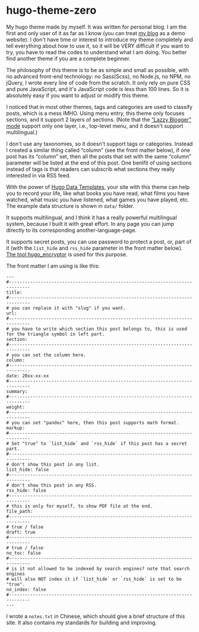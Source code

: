 # hugo-theme-zero

My hugo theme made by myself. It was written for personal blog. I am the first and only user of it as far as I know (you can treat [my blog](https://zerovip.github.io/) as a demo website). I don't have time or interest to introduce my theme completely and tell everything about how to use it, so it will be VERY difficult if you want to try, you have to read the codes to understand what I am doing. You better find another theme if you are a complete beginner.

The philosophy of this theme is to be as simple and small as possible, with no advanced front-end technology: no Sass(Scss), no Node.js, no NPM, no jQuery, I wrote every line of code from the scratch. It only rely on pure CSS and pure JavaScript, and it's JavaScript code is less than 100 lines. So it is absolutely easy if you want to adjust or modify this theme.

I noticed that in most other themes, tags and categories are used to classify posts, which is a mess IMHO. Using menu entry, this theme only focuses sections, and it support 2 layers of sections. (Note that the [“Lazzy Blogger” mode](https://gohugo.io/templates/menu-templates/#section-menu-for-lazy-bloggers) support only one layer, i.e., top-level menu, and it doesn't support multilingual.) 

I don't use any taxonomies, so it doesn't support tags or categories. Instead I created a similar thing called “column” (see the front matter below), if one post has its “column” set, then all the posts that set with the same “column” parameter will be listed at the end of this post. One benifit of using sections instead of tags is that readers can subscrib what sections they really interested in via RSS feed.

With the power of [Hugo Data Templates](https://gohugo.io/templates/data-templates/), your site with this theme can help you to record your life, like what books you have read, what films you have watched, what music you have listened, what games you have played, etc. The example data structure is shown in `data/` folder.

It supports multilingual, and I think it has a really powerful multilingual system, because I built it with great effort. In any page you can jump directly to its corresponding another-language-page.

It supports secret posts, you can use password to protect a post, or, part of it (with the `list_hide` and `rss_hide` parameter in the front matter below). [The tool hugo_encryptor](https://github.com/Li4n0/hugo_encryptor) is used for this purpose.

The front matter I am using is like this:

```
---
#------------------------------------------------------------------------------
title: 
#------------------------------------------------------------------------------
# you can replace it with "slug" if you want.
url: 
#------------------------------------------------------------------------------
# you have to write which section this post belongs to, this is used for the triangle symbol in left part.
section: 
#------------------------------------------------------------------------------
# you can set the column here.
column: 
#------------------------------------------------------------------------------
date: 20xx-xx-xx
#------------------------------------------------------------------------------
summary: 
#------------------------------------------------------------------------------
weight: 
#------------------------------------------------------------------------------
# you can set "pandoc" here, then this post supports math format.
markup: 
#------------------------------------------------------------------------------
# Set "true" to `list_hide` and `rss_hide` if this post has a secret part.
#------------------------------------------------------------------------------
# don't show this post in any list.
list_hide: false
#------------------------------------------------------------------------------
# don't show this post in any RSS.
rss_hide: false
#------------------------------------------------------------------------------
# this is only for myself, to show PDF file at the end.
file_path: 
#------------------------------------------------------------------------------
# true / false
draft: true
#------------------------------------------------------------------------------
# true / false
no_toc: false
#------------------------------------------------------------------------------
# is it not allowed to be indexed by search engines? note that search engines
# will also NOT index it if `list_hide` or `rss_hide` is set to be "true".
no_index: false
#------------------------------------------------------------------------------
---
```

I wrote a `notes.txt` in Chinese, which should give a brief structure of this site. It also contains my standards for building and improving.
